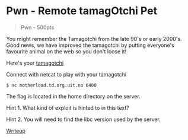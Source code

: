 # Pwn - Remote tamagOtchi Pet
> Pwn - 500pts

You might remember the Tamagotchi from the late 90's or early 2000's. Good news, we have improved the tamagotchi by putting everyone's favourite animal on the web so you don't loose it!

Here's your [tamagotchi](src/tamagotchi)

Connect with netcat to play with your tamagotchi
```command
$ nc motherload.td.org.uit.no 6400
```

The flag is located in the home directory on the server.

Hint 1. What kind of exploit is hinted to in this text?

Hint 2. You will need to find the libc version used by the server.

[Writeup](writeup.md)
